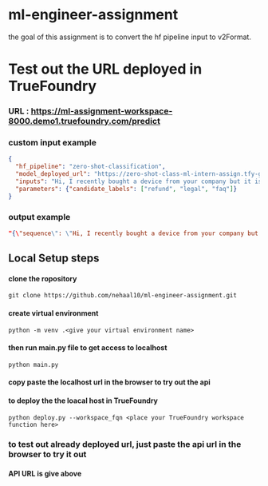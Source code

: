 # ml-engineer-assignment
the goal of this assignment is to convert the hf pipeline input to v2Format.

# Test out the URL deployed in TrueFoundry 
### URL : https://ml-assignment-workspace-8000.demo1.truefoundry.com/predict
### custom input example
```json
{
  "hf_pipeline": "zero-shot-classification",
  "model_deployed_url": "https://zero-shot-class-ml-intern-assign.tfy-gcp-standard-usce1.devtest.truefoundry.tech/v2/models/zero-shot-class/infer",
  "inputs": "Hi, I recently bought a device from your company but it is not working as advertised and I would like to get reimbursed!",
  "parameters": {"candidate_labels": ["refund", "legal", "faq"]}
}
```
### output example
```json
"{\"sequence\": \"Hi, I recently bought a device from your company but it is not working as advertised and I would like to get reimbursed!\", \"labels\": [\"refund\", \"faq\", \"legal\"], \"scores\": [0.937849760055542, 0.04914167523384094, 0.013008514419198036]}"
```

## Local Setup steps
#### clone the ropository
```git
git clone https://github.com/nehaal10/ml-engineer-assignment.git
```
#### create virtual environment
```git
python -m venv .<give your virtual environment name>
```
#### then run main.py file to get access to localhost
```power shell
python main.py
```
#### copy paste the localhost url in the browser to try out the api
#### to deploy the the loacal host in TrueFoundry
```power shell
python deploy.py --workspace_fqn <place your TrueFoundry workspace function here>
```

### to test out already deployed url, just paste the api url in the browser to try it out
#### API URL is give above
